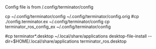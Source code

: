 Config file is from /.config/terminator/config

cp ~/.config/terminator/config ~/.config/terminator/config.orig
#cp ./config.terminator.ex ~/.config/terminator/config
cp terminator_ros_config_ex ~/.config/terminator/config

#cp terminator*.desktop ~/.local/share/applications
desktop-file-install --dir=$HOME/.local/share/applications terminator_ros.desktop
